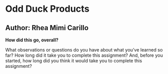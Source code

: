 # Odd Duck Products

## Author: Rhea Mimi Carillo

**How did this go, overall?**

What observations or questions do you have about what you’ve learned so far?
How long did it take you to complete this assignment? And, before you started, how long did you think it would take you to complete this assignment?
